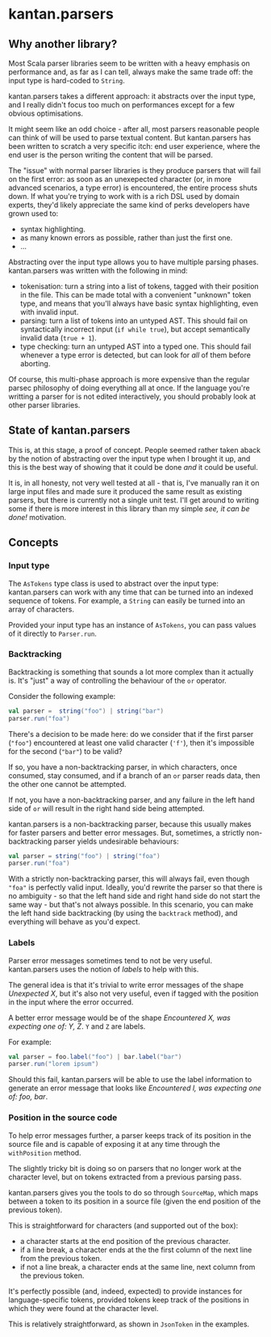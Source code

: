 # kantan.parsers

## Why another library?

Most Scala parser libraries seem to be written with a heavy emphasis on performance and, as far as I can tell, always
make the same trade off: the input type is hard-coded to `String`.

kantan.parsers takes a different approach: it abstracts over the input type, and I really didn't focus too much on
performances except for a few obvious optimisations.

It might seem like an odd choice - after all, most parsers reasonable people can think of will be used to parse textual
content. But kantan.parsers has been written to scratch a very specific itch: end user experience, where the end user
is the person writing the content that will be parsed.

The "issue" with normal parser libraries is they produce parsers that will fail on the first error: as soon as an
unexepected character (or, in more advanced scenarios, a type error) is encountered, the entire process shuts down. 
If what you're trying to work with is a rich DSL used by domain experts, they'd likely appreciate the same kind of perks
developers have grown used to:
- syntax highlighting.
- as many known errors as possible, rather than just the first one.
- ...

Abstracting over the input type allows you to have multiple parsing phases. kantan.parsers was written with the
following in mind:
- tokenisation: turn a string into a list of tokens, tagged with their position in the file. This can be made total
  with a convenient "unknown" token type, and means that you'll always have basic syntax highlighting, even with invalid
  input.
- parsing: turn a list of tokens into an untyped AST. This should fail on syntactically incorrect input (`if while true`),
  but accept semantically invalid data (`true + 1`).
- type checking: turn an untyped AST into a typed one. This should fail whenever a type error is detected, but can look
  for *all* of them before aborting.

Of course, this multi-phase approach is more expensive than the regular parsec philosophy of doing everything all at
once. If the language you're writting a parser for is not edited interactively, you should probably look at other
parser libraries.

## State of kantan.parsers

This is, at this stage, a proof of concept. People seemed rather taken aback by the notion of abstracting over the input
type when I brought it up, and this is the best way of showing that it could be done *and* it could be useful.

It is, in all honesty, not very well tested at all - that is, I've manually ran it on large input files and made sure
it produced the same result as existing parsers, but there is currently not a single unit test. I'll get around to
writing some if there is more interest in this library than my simple _see, it *can* be done!_ motivation.

## Concepts

### Input type

The `AsTokens` type class is used to abstract over the input type: kantan.parsers can work with any time that can be
turned into an indexed sequence of tokens. For example, a `String` can easily be turned into an array of characters.

Provided your input type has an instance of `AsTokens`, you can pass values of it directly to `Parser.run`.

### Backtracking

Backtracking is something that sounds a lot more complex than it actually is. It's "just" a way of controlling the
behaviour of the `or` operator.

Consider the following example:

```scala
val parser =  string("foo") | string("bar")
parser.run("foa")
```

There's a decision to be made here: do we consider that if the first parser (`"foo"`) encountered at least one valid
character (`'f'`), then it's impossible for the second (`"bar"`) to be valid?

If so, you have a non-backtracking parser, in which characters, once consumed, stay consumed, and if a branch of
an `or` parser reads data, then the other one cannot be attempted.

If not, you have a non-backtracking parser, and any failure in the left hand side of `or` will result in the right hand
side being attempted.

kantan.parsers is a non-backtracking parser, because this usually makes for faster parsers and better error messages.
But, sometimes, a strictly non-backtracking parser yields undesirable behaviours:

```scala
val parser = string("foo") | string("foa")
parser.run("foa")
```

With a strictly non-backtracking parser, this will always fail, even though `"foa"` is perfectly valid input. Ideally,
you'd rewrite the parser so that there is no ambiguity - so that the left hand side and right hand side do not start
the same way - but that's not always possible. In this scenario, you can make the left hand side backtracking (by using
the `backtrack` method), and everything will behave as you'd expect.

### Labels

Parser error messages sometimes tend to not be very useful. kantan.parsers uses the notion of _labels_ to help with
this.

The general idea is that it's trivial to write error messages of the shape _Unexpected X_, but it's also not very
useful, even if tagged with the position in the input where the error occurred.

A better error message would be of the shape _Encountered X, was expecting one of: Y, Z_. `Y` and `Z` are labels.

For example:

```scala
val parser = foo.label("foo") | bar.label("bar")
parser.run("lorem ipsum")
```

Should this fail, kantan.parsers will be able to use the label information to generate an error message that looks like
_Encountered l, was expecting one of: foo, bar_.

### Position in the source code

To help error messages further, a parser keeps track of its position in the source file and is capable of exposing it
at any time through the `withPosition` method.

The slightly tricky bit is doing so on parsers that no longer work at the character level, but on tokens extracted
from a previous parsing pass.

kantan.parsers gives you the tools to do so through `SourceMap`, which maps between a token to its position in a source
file (given the end position of the previous token).

This is straightforward for characters (and supported out of the box):
- a character starts at the end position of the previous character.
- if a line break, a character ends at the the first column of the next line from the previous token.
- if not a line break, a character ends at the same line, next column from the previous token.

It's perfectly possible (and, indeed, expected) to provide instances for language-specific tokens, provided tokens
keep track of the positions in which they were found at the character level.

This is relatively straightforward, as shown in `JsonToken` in the examples.
